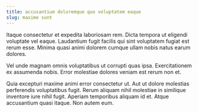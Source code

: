 ```yaml
---
title: accusantium doloremque quo voluptatem eaque
slug: maxime sunt
---
```


Itaque consectetur et expedita laboriosam rem. Dicta tempora ut eligendi voluptate vel eaque. Laudantium fugit facilis qui sint voluptatem fugiat est rerum esse. Minima quasi animi dolorem cumque ullam nobis natus earum dolores.

Vel unde magnam omnis voluptatibus ut corrupti quas ipsa. Exercitationem ex assumenda nobis. Error molestiae dolores veniam est rerum non et.

Quia excepturi maxime animi error consectetur ut. Aut ut dolore molestias perferendis voluptatibus fugit. Rerum aliquam nihil molestiae in similique inventore iure nihil fugit. Aperiam temporibus aliquam id et. Atque accusantium quasi itaque. Non autem eum.
